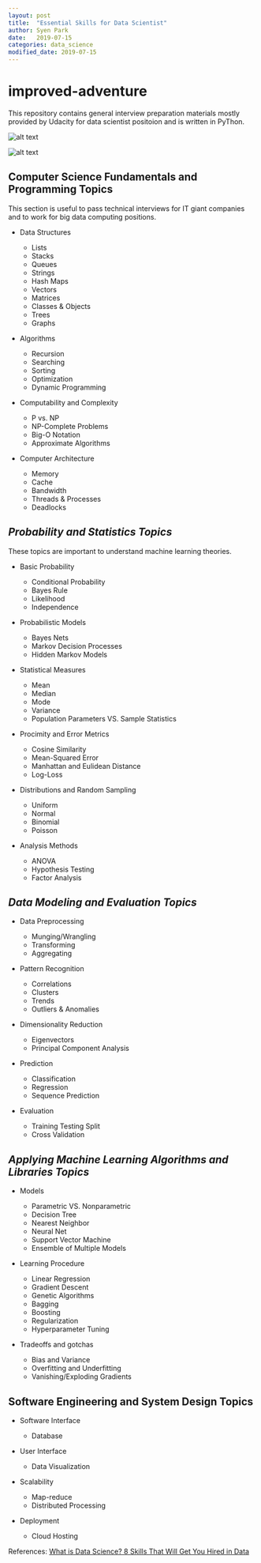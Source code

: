 ```yaml
---
layout: post
title:  "Essential Skills for Data Scientist"
author: Syen Park
date:   2019-07-15
categories: data_science
modified_date: 2019-07-15
---
```

# improved-adventure

This repository contains general interview preparation materials mostly provided by Udacity for data scientist positoion and is written in PyThon.

![alt text](http://nirvacana.com/thoughts/wp-content/uploads/2013/07/RoadToDataScientist1.png "Image 1 to road to data scientist")

![alt text](https://i2.wp.com/blog.udacity.com/wp-content/uploads/2014/11/Data-Science-Skills-Udacity-Matrix.png?zoom=2&resize=640%2C521&ssl=1 "Table 1 to compare jobs related data")

## Computer Science Fundamentals and Programming Topics  

This section is useful to pass technical interviews for IT giant companies and to work for big data computing positions. 

- Data Structures
  * Lists
  * Stacks
  * Queues
  * Strings
  * Hash Maps
  * Vectors
  * Matrices
  * Classes & Objects
  * Trees
  * Graphs

- Algorithms
  * Recursion
  * Searching
  * Sorting
  * Optimization
  * Dynamic Programming  

- Computability and Complexity
  * P vs. NP
  * NP-Complete Problems
  * Big-O Notation
  * Approximate Algorithms

- Computer Architecture
  * Memory
  * Cache
  * Bandwidth
  * Threads & Processes
  * Deadlocks

## _Probability and Statistics Topics_

These topics are important to understand machine learning theories.

- Basic Probability
  * Conditional Probability
  * Bayes Rule
  * Likelihood
  * Independence

- Probabilistic Models
  * Bayes Nets
  * Markov Decision Processes
  * Hidden Markov Models

- Statistical Measures
  * Mean
  * Median
  * Mode
  * Variance
  * Population Parameters VS. Sample Statistics

- Procimity and Error Metrics
  * Cosine Similarity
  * Mean-Squared Error
  * Manhattan and Eulidean Distance
  * Log-Loss

- Distributions and Random Sampling
  * Uniform
  * Normal
  * Binomial
  * Poisson

- Analysis Methods
  * ANOVA
  * Hypothesis Testing
  * Factor Analysis

## _Data Modeling and Evaluation Topics_
- Data Preprocessing 
  * Munging/Wrangling
  * Transforming
  * Aggregating

- Pattern Recognition
  * Correlations
  * Clusters
  * Trends
  * Outliers & Anomalies

- Dimensionality Reduction
  * Eigenvectors
  * Principal Component Analysis

- Prediction
  * Classification
  * Regression
  * Sequence Prediction

- Evaluation
  * Training Testing Split
  * Cross Validation

## _Applying Machine Learning Algorithms and Libraries Topics_
- Models
  * Parametric VS. Nonparametric
  * Decision Tree
  * Nearest Neighbor
  * Neural Net
  * Support Vector Machine
  * Ensemble of Multiple Models

- Learning Procedure
  * Linear Regression
  * Gradient Descent
  * Genetic Algorithms
  * Bagging
  * Boosting
  * Regularization
  * Hyperparameter Tuning

- Tradeoffs and gotchas
  * Bias and Variance
  * Overfitting and Underfitting
  * Vanishing/Exploding Gradients

## Software Engineering and System Design Topics
- Software Interface
  * Database

- User Interface
  * Data Visualization

- Scalability
  * Map-reduce
  * Distributed Processing

- Deployment
  * Cloud Hosting  


References: [What is Data Science? 8 Skills That Will Get You Hired in Data](https://blog.udacity.com/2014/11/data-science-job-skills.html)
